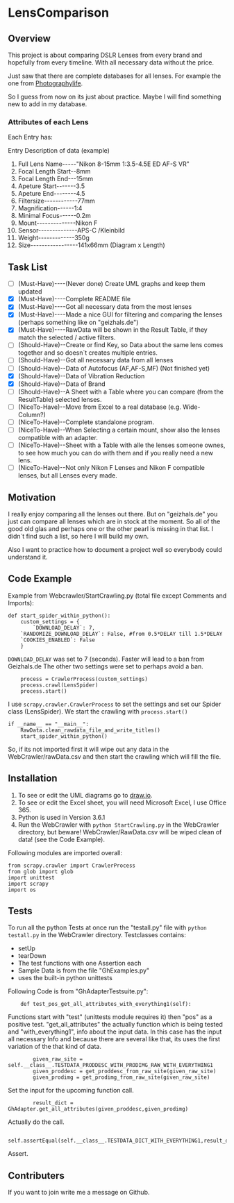 # LensComparison

## Overview
This project is about comparing DSLR Lenses from every brand and hopefully from every timeline.
With all necessary data without the price.

Just saw that there are complete databases for all lenses. 
For example the one from [Photographylife](https://photographylife.com/lenses).

So I guess from now on its just about practice.
Maybe I will find something new to add in my database.

### Attributes of each Lens
Each Entry has:

Entry                 Description of data (example)
1. Full Lens Name-----"Nikon 8-15mm 1:3.5-4.5E ED AF-S VR"
2. Focal Length Start--8mm
3. Focal Length End---15mm
4. Apeture Start-------3.5
5. Apeture End--------4.5
6. Filtersize------------77mm 
7. Magnification------1:4
8. Minimal Focus------0.2m
9. Mount--------------Nikon F
10. Sensor--------------APS-C /Kleinbild
11. Weight-------------350g
12. Size-----------------141x66mm (Diagram x Length) 



## Task List
- [ ] \(Must-Have)----(Never done) Create UML graphs and keep them updated
- [x] \(Must-Have)----Complete README file
- [x] \(Must-Have)----Got all necessary data from the most lenses
- [x] \(Must-Have)----Made a nice GUI for filtering and comparing the lenses (perhaps something like on "geizhals.de") 
- [x] \(Must-Have)----RawData will be shown in the Result Table, if they match the selected / active filters.
- [ ] \(Should-Have)--Create or find Key, so Data about the same lens comes together and so doesn`t creates multiple entries.
- [ ] \(Should-Have)--Got all necessary data from all lenses
- [ ] \(Should-Have)--Data of Autofocus (AF,AF-S,MF) (Not finished yet)
- [x] \(Should-Have)--Data of Vibration Reduction
- [x] \(Should-Have)--Data of Brand
- [ ] \(Should-Have)--A Sheet with a Table where you can compare (from the ResultTable) selected lenses.
- [ ] \(NiceTo-Have)--Move from Excel to a real database (e.g. Wide-Column?)
- [ ] \(NiceTo-Have)--Complete standalone program.
- [ ] \(NiceTo-Have)--When Selecting a certain mount, show also the lenses compatible with an adapter.
- [ ] \(NiceTo-Have)--Sheet with a Table with alle the lenses someone ownes, to see how much you can do with them and if you really need a new lens.
- [ ] \(NiceTo-Have)--Not only Nikon F Lenses and Nikon F compatible lenses, but all Lenses every made.

## Motivation
I really enjoy comparing all the lenses out there.
But on "geizhals.de" you just can compare all lenses which are in stock at the moment.
So all of the good old glas and perhaps one or the other pearl is missing in that list.
I didn`t find such a list, so here I will build my own. 

Also I want to practice how to document a project well so everybody could understand it.

## Code Example
Example from Webcrawler/StartCrawling.py (total file except Comments and Imports):
```
def start_spider_within_python():
    custom_settings = {
        `DOWNLOAD_DELAY`: 7,
	`RANDOMIZE_DOWNLOAD_DELAY`: False, #from 0.5*DELAY till 1.5*DELAY
	`COOKIES_ENABLED`: False
    }
```
`DOWNLOAD_DELAY` was set to 7 (seconds). Faster will lead to a ban from Geizhals.de
The other two settings were set to perhaps avoid a ban.
```
    process = CrawlerProcess(custom_settings)
    process.crawl(LensSpider)
    process.start() 
```
I use `scrapy.crawler.CrawlerProcess` to set the settings and set our Spider class (LensSpider).
We start the crawling with `process.start()`
```
if __name__ == "__main__":
	RawData.clean_rawdata_file_and_write_titles()
	start_spider_within_python()
```
So, if its not imported first it will wipe out any data in the WebCrawler/rawData.csv and then start the crawling which will fill the file.

## Installation
1. To see or edit the UML diagrams go to [draw.io](https://draw.io).
2. To see or edit the Excel sheet, you will need Microsoft Excel, I use Office 365.
3. Python is used in Version 3.6.1
4. Run the WebCrawler with `python StartCrawling.py` in the WebCrawler directory, but beware! WebCrawler/RawData.csv will be wiped clean of data! (see the Code Example).

Following modules are imported overall:
```
from scrapy.crawler import CrawlerProcess
from glob import glob
import unittest
import scrapy
import os
```

## Tests
To run all the python Tests at once run the "testall.py" file with `python testall.py` in the WebCrawler directory.
Testclasses contains:
-   setUp
-   tearDown
-   The test functions with one Assertion each
-   Sample Data is from the file "GhExamples.py"
-   uses the built-in python unittests 

Following Code is from "GhAdapterTestsuite.py":
```
    def test_pos_get_all_attributes_with_everything1(self):
```
Functions start with "test" (unittests module requires it) then "pos" as a positive test.
"get_all_attributes" the actually function which is being tested and "with_everything1", info about the input data.
In this case has the input all necessary Info and because there are several like that, its uses the first variation of the that kind of data.
```        
        given_raw_site = self.__class__.TESTDATA_PRODDESC_WITH_PRODIMG_RAW_WITH_EVERYTHING1
        given_proddesc = get_proddesc_from_raw_site(given_raw_site)
        given_prodimg = get_prodimg_from_raw_site(given_raw_site)
```
Set the input for the upcoming function call.
```
        result_dict = GhAdapter.get_all_attributes(given_proddesc,given_prodimg)
```
Actually do the call.
```
        self.assertEqual(self.__class__.TESTDATA_DICT_WITH_EVERYTHING1,result_dict)
```
Assert.

## Contributers
If you want to join write me a message on Github.
